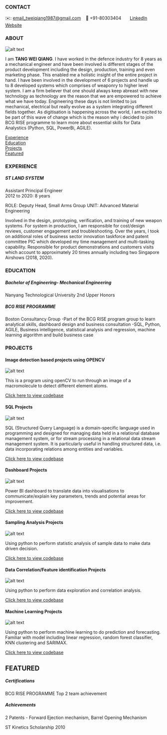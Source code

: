<!-- CONTACT Section Starts -->
### CONTACT

<!-- Add your details -->
✉️: email_tweiqiang1987@gmail.com
&nbsp;&nbsp; 📲 +91-80303404 
&nbsp;&nbsp;&nbsp;&nbsp;&nbsp; [LinkedIn](https://www.linkedin.com/in/weiqiangtang) 
&nbsp;&nbsp;&nbsp;&nbsp;&nbsp; [Website](https://www.linkedin.com/in/weiqiangtang)
<!-- CONTACT Section Ends -->

<!-- ABOUT Section Starts -->
### ABOUT
<!-- Add link to your picture -->

![alt text](https://raw.githubusercontent.com/akavcuaha/Tang_Wei_Qiang/main/profile%20pic.png)

<!-- Add your details -->

I am __TANG WEI QIANG__. I have worked in the defence industry for 8 years as a mechanical engineer and have been involved is different stages of the product development including the design, production, training and even marketing phase. This enabled me a holistic insight of the entire project in hand. I have been involved in the development of 6 projects and handle up to 8 developed systems which comprises of weaponry to higher level system. 
I am a firm believer that one should always keep abreast with new technology as technology are the reason that we are empowered to achieve what we have today. Engineering these days is not limited to jus mechanical, electrical but really evolve as a system integrating different fields together. As digitisation is happening across the world, I am excited to be part of this wave of change which is the reason why i decided to join BCG RISE programme to learn more about essential skills for Data Analystics (Python, SQL, PowerBi, AGILE). 



<!-- Add link to the sections -->
[Experience](#experience) <br>
[Education](#education) <br>
[Projects](#projects) <br>
[Featured](#featured) <br> 

<!-- ABOUT Section Ends -->

<!-- EXPERIENCE Section Starts -->
### EXPERIENCE
<!-- Add your details -->
##### ST LAND SYSTEM 
Assistant Principal Engineer<br>
2012 to 2020: 8 years

ROLE: Deputy Head, Small Arms Group
UNIT: Advanced Material Engineering

Involved in the design, prototyping, verification, and training of new weapon systems. For system in production, I am responsible for cost/design reviews, customer engagement and troubleshooting. Over the years, I took on additional roles of business sector innovation taskforce and patent committee PIC which developed my time management and multi-tasking capability. Responsible for product demonstrations and customers visits which account to approximately 20 times annually including two Singapore Airshows (2018, 2020). 

<!-- EXPERIENCE Section Ends -->

<!-- EDUCATION Section Starts -->
### EDUCATION
<!-- Add your details -->
##### Bachelor of Engineering- Mechanical Engineering 
Nanyang Technological University
2nd Upper Honors

##### BCG RISE PROGRAMME
Boston Consultancy Group
-Part of the BCG RISE program group to learn analytical skills, dashboard design and business consultation
-SQL, Python, AGILE, Business intelligence, statistical analysis and regression, machine learning algorithm and build business case

<!-- EDUCATION Section Ends -->

<!-- PROJECTS Section Starts -->
### PROJECTS
<!-- Add your details -->

<!-- Add your details -->

#### Image detection based projects using OPENCV
![alt text](https://raw.githubusercontent.com/akavcuaha/Tang_Wei_Qiang/main/Nitrogen%20atom%20detection.jpg)

This is a program using openCV to run through an image of a macromolecule to detect different element atoms.

[Click here to view codebase](https://github.com/akavcuaha/Tang_Wei_Qiang/tree/main/Python/ImageDetectionMolecule)

#### SQL Projects
![alt text](https://raw.githubusercontent.com/akavcuaha/Tang_Wei_Qiang/main/SQL.png)

SQL (Structured Query Language) is a domain-specific language used in programming and designed for managing data held in a relational database management system, or for stream processing in a relational data stream management system. It is particularly useful in handling structured data, i.e. data incorporating relations among entities and variables.

[Click here to view codebase](https://github.com/akavcuaha/Tang_Wei_Qiang/tree/main/SQLcodes)

#### Dashboard Projects
![alt text](https://raw.githubusercontent.com/akavcuaha/Tang_Wei_Qiang/main/dashboard.png)

Power BI dashboard to translate data into visualisations to communicate/explain key parameters, trends and potential areas for improvement.

[Click here to view codebase](https://github.com/akavcuaha/Tang_Wei_Qiang/tree/main/dashboard)

#### Sampling Analysis Projects
![alt text](https://raw.githubusercontent.com/akavcuaha/Tang_Wei_Qiang/main/bootstrap%20sampling.png)

Using python to perform statistic analysis of sample data to make data driven decision.

[Click here to view codebase](https://github.com/akavcuaha/Tang_Wei_Qiang/tree/main/Statistic)

#### Data Correlation/Feature identification Projects
![alt text](https://raw.githubusercontent.com/akavcuaha/Tang_Wei_Qiang/main/data%20correlation.png)

Using python to perform data exploration and correlation analysis.

[Click here to view codebase](https://github.com/akavcuaha/Tang_Wei_Qiang/tree/main/datacorrelation)

#### Machine Learning Projects
![alt text](https://raw.githubusercontent.com/akavcuaha/Tang_Wei_Qiang/main/sarimax.png)

Using python to perform machine learning to do prediction and forecasting. Familiar with model including linear regression, random forest classifier, KNN clustering and SARIMAX.

[Click here to view codebase](https://github.com/akavcuaha/Tang_Wei_Qiang/tree/main/Machine%20learning)

<!-- PROJECTS Section Ends -->

<!-- FEATURED Section Starts -->
## FEATURED
<!-- Add your details -->
##### Certifications
BCG RISE PROGRAMME
Top 2 team achievement

##### Achievements
2 Patents - Forward Ejection mechanism, Barrel Opening Mechanism

ST Kinetics Scholarship 2010
<!-- FEATURED Section Ends -->
